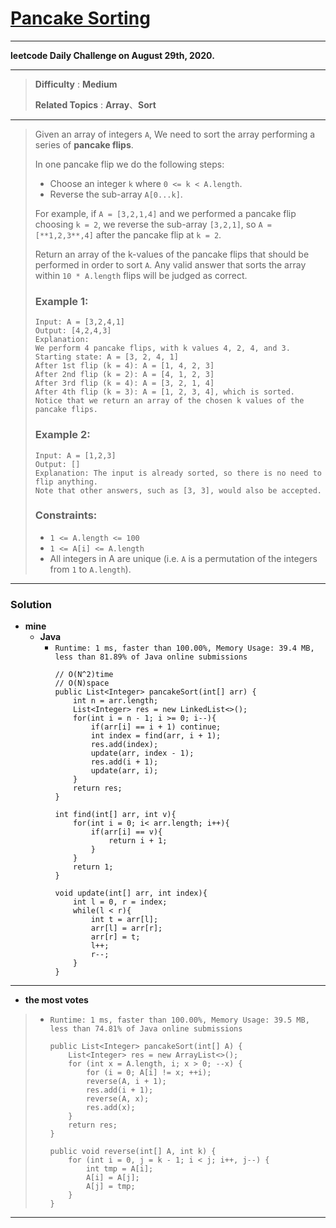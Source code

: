 # [Pancake Sorting](https://leetcode.com/problems/pancake-sorting/)

---

**leetcode Daily Challenge on August 29th, 2020.**

---

> **Difficulty** : **Medium**
>
> **Related Topics** : **Array**、**Sort**

---

> Given an array of integers `A`, We need to sort the array performing a series of **pancake flips**.
>
> In one pancake flip we do the following steps:
> * Choose an integer `k` where `0 <= k < A.length`.
> * Reverse the sub-array `A[0...k]`.
>
> For example, if `A = [3,2,1,4]` and we performed a pancake flip choosing `k = 2`, we reverse the sub-array `[3,2,1]`, so `A = [**1,2,3**,4]` after the pancake flip at `k = 2`.
>
> Return an array of the k-values of the pancake flips that should be performed in order to sort `A`. Any valid answer that sorts the array within `10 * A.length` flips will be judged as correct.
>
>
>
> ### Example 1:
> ```
> Input: A = [3,2,4,1]
> Output: [4,2,4,3]
> Explanation:
> We perform 4 pancake flips, with k values 4, 2, 4, and 3.
> Starting state: A = [3, 2, 4, 1]
> After 1st flip (k = 4): A = [1, 4, 2, 3]
> After 2nd flip (k = 2): A = [4, 1, 2, 3]
> After 3rd flip (k = 4): A = [3, 2, 1, 4]
> After 4th flip (k = 3): A = [1, 2, 3, 4], which is sorted.
> Notice that we return an array of the chosen k values of the pancake flips.
> ```
>
> ### Example 2:
> ```
> Input: A = [1,2,3]
> Output: []
> Explanation: The input is already sorted, so there is no need to flip anything.
> Note that other answers, such as [3, 3], would also be accepted.
> ```
>
> ### Constraints:
> * `1 <= A.length <= 100`
> * `1 <= A[i] <= A.length`
> * All integers in A are unique (i.e. `A` is a permutation of the integers from `1` to `A.length`).


---


### Solution
* **mine**
  * **Java**
    * `Runtime: 1 ms, faster than 100.00%, Memory Usage: 39.4 MB, less than 81.89% of Java online submissions`
      ```
      // O(N^2)time
      // O(N)space
      public List<Integer> pancakeSort(int[] arr) {
          int n = arr.length;
          List<Integer> res = new LinkedList<>();
          for(int i = n - 1; i >= 0; i--){
              if(arr[i] == i + 1) continue;
              int index = find(arr, i + 1);
              res.add(index);
              update(arr, index - 1);
              res.add(i + 1);
              update(arr, i);
          }
          return res;
      }

      int find(int[] arr, int v){
          for(int i = 0; i< arr.length; i++){
              if(arr[i] == v){
                  return i + 1;
              }
          }
          return 1;
      }

      void update(int[] arr, int index){
          int l = 0, r = index;
          while(l < r){
              int t = arr[l];
              arr[l] = arr[r];
              arr[r] = t;
              l++;
              r--;
          }
      }
      ```

---

* **the most votes**
>  * `Runtime: 1 ms, faster than 100.00%, Memory Usage: 39.5 MB, less than 74.81% of Java online submissions`
>    ```
>    public List<Integer> pancakeSort(int[] A) {
>        List<Integer> res = new ArrayList<>();
>        for (int x = A.length, i; x > 0; --x) {
>            for (i = 0; A[i] != x; ++i);
>            reverse(A, i + 1);
>            res.add(i + 1);
>            reverse(A, x);
>            res.add(x);
>        }
>        return res;
>    }
>
>    public void reverse(int[] A, int k) {
>        for (int i = 0, j = k - 1; i < j; i++, j--) {
>            int tmp = A[i];
>            A[i] = A[j];
>            A[j] = tmp;
>        }
>    }
>    ```

---
